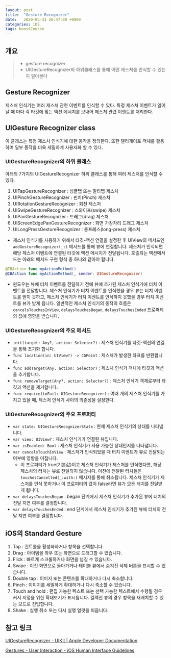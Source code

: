 ```yaml
---
layout: post
title:  "Gesture Recognizer"
date:   2020-05-31 20:47:00 +0900
categories: iOS
tags: boostCourse
---
```


## 개요
> * gesture recognizer
> * UIGestureRecognizer의 하위클래스를 통해 어떤 제스처를 인식할 수 있는지 알아본다

## Gesture Recognizer
제스처 인식기는 여러 제스처 관련 이벤트를 인식할 수 있다. 특정 제스처 이벤트가 일어날 때 마다 각 타깃에 맞는 액션 메시지를 보내어 제스처 관련 이벤트를 처리한다.

## UIGesture Recognizer class
이 클래스는 특정 제스처 인식기에 대한 동작을 정의한다. 또한 델리게이트 객체를 활용하여 일부 동작을 더욱 세밀하게 사용자화 할 수 있다.

### UIGestureRecognizer의 하위 클래스

아래의 7가지의 UIGestureRecognizer 하위 클래스를 통해 여러 제스처를 인식할 수 있다.

1.  UITapGestureRecognizer : 싱글탭 또는 멀티탭 제스처
2.  UIPinchGestureRecognizer : 핀치(Pinch) 제스처
3.  UIRotationGestureRecognizer : 회전 제스처
4.  UISwipeGestureRecognizer : 스와이프(swipe) 제스처
5.  UIPanGestureRecognizer : 드래그(drag) 제스처
6.  UIScreenEdgePanGestureRecognizer : 화면 가장자리 드래그 제스처
7.  UILongPressGestureRecognizer : 롱프레스(long-press) 제스처

-   제스처 인식기를 사용하기 위해서 타깃-액션 연결을 설정한 후 UIView의 메서드인  `addGestureRecognizer(_:)`  메서드를 통해 뷰에 연결합니다. 제스처가 인식되면 해당 제스처 이벤트에 연결된 타깃에 액션 메시지가 전달됩니다. 호출되는 액션메서드는 아래의 메서드 구현 형식 중 하나와 같아야 합니다.

```swift
@IBAction func myActionMethod()
@IBAction func myActionMethod(_ sender: UIGestureRecognizer)
```

-   윈도우는 뷰에 터치 이벤트를 전달하기 전에 뷰에 추가된 제스처 인식기에 터치 이벤트를 전달합니다. 제스처 인식기가 터치 이벤트를 인식했을 경우 뷰는 터치 이벤트를 받지 못하고, 제스처 인식기가 터치 이벤트를 인식하지 못했을 경우 터치 이벤트를 뷰가 받게 됩니다. 일반적인 제스처 인식기의 동작의 흐름은  `cancelsTouchesInView`,  `delaysTouchesBegan`,  `delaysTouchesEnded`  프로퍼티의 값에 영향을 받습니다.


### UIGestureRecognizer의 주요 메서드

-   `init(target: Any?, action: Selector?)`  : 제스처 인식기를 타깃-액션의 연결을 통해 초기화 합니다.
-   `func location(in: UIView?) -> CGPoint`  : 제스처가 발생한 좌표를 반환합니다.
-   `func addTarget(Any, action: Selector)`  : 제스처 인식기 객체에 타깃과 액션을 추가합니다.
-   `func removeTarget(Any?, action: Selector?)`  : 제스처 인식기 객체로부터 타깃과 액션을 제거합니다.
-   `func require(toFail: UIGestureRecognizer)`  : 여러 개의 제스처 인식기를 가지고 있을 때, 제스처 인식기 사이의 의존성을 설정한다.

  ### UIGestureRecognizer의 주요 프로퍼티

-   `var state: UIGestureRecognizerState`  : 현재 제스처 인식기의 상태를 나타냅니다.
-   `var view: UIView?`  : 제스처 인식기가 연결된 뷰입니다.
-   `var isEnabled: Bool`  : 제스처 인식기가 사용 가능한 상태인지를 나타냅니다.
-   `var cancelsTouchInView`  : 제스처가 인식되었을 때 터치 이벤트가 뷰로 전달되는 여부에 영향을 미칩니다.
    -   이 프로퍼티가 true(기본값)이고 제스처 인식기가 제스처를 인식했다면, 해당 제스처의 터치는 뷰로 전달되지 않습니다. 이전에 전달된 터치들은  `touchesCancelled(_:with:)`  메시지를 통해 취소됩니다. 제스처 인식기가 제스처를 인식 못하거나 이 프로퍼티의 값이 false라면 뷰가 모든 터치를 전달받게 됩니다.
-   `var delaysTouchesBegan`  : began 단계에서 제스처 인식기가 추가된 뷰에 터치의 전달 지연 여부를 결정합니다.
-   `var delaysTouchesEnded`  : end 단계에서 제스처 인식기가 추가된 뷰에 터치의 전달 지연 여부를 결정합니다.

## iOS의 Standard Gesture
1.  Tap : 컨트롤을 활성화하거나 항목을 선택합니다.
2.  Drag : 아이템을 좌우 또는 화면으로 드래그할 수 있습니다.
3.  Flick : 빠르게 스크롤하거나 화면을 넘길 수 있습니다.
4.  Swipe : 이전 화면으로 돌아가거나 테이블 뷰에서 숨겨진 삭제 버튼을 표시할 수 있습니다.
5.  Double tap : 이미지 또는 콘텐츠를 확대하거나 다시 축소합니다.
6.  Pinch : 이미지를 세밀하게 확대하거나 다시 축소할 수 있습니다.
7.  Touch and hold : 편집 가능한 텍스트 또는 선택 가능한 텍스트에서 수행될 경우 커서 지정을 위한 확대보기가 표시됩니다. 컬렉션 뷰의 경우 항목을 재배치할 수 있는 모드로 진입합니다.
8.  Shake : 실행 취소 또는 다시 실행 얼럿을 띄웁니다.

## 참고 링크

[UIGestureRecognizer - UIKit | Apple Developer Documentation](https://developer.apple.com/documentation/uikit/uigesturerecognizer )

[Gestures - User Interaction - iOS Human Interface Guidelines](https://developer.apple.com/ios/human-interface-guidelines/user-interaction/gestures/)

